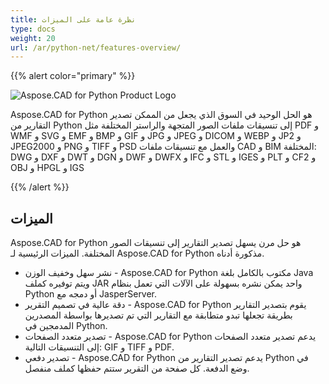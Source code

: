 ```yaml
---
title: نظرة عامة على الميزات
type: docs
weight: 20
url: /ar/python-net/features-overview/
---
```


{{% alert color="primary" %}}

![Aspose.CAD for Python Product Logo](/_assets/logo128.png)

Aspose.CAD for Python هو الحل الوحيد في السوق الذي يجعل من الممكن تصدير التقارير من Python إلى تنسيقات ملفات الصور المتجهة والراستر المختلفة مثل PDF و WMF و SVG و EMF و BMP و GIF و JPG و JPEG و DICOM و WEBP و JP2 و JPEG2000 و PNG و TIFF و PSD والعمل مع تنسيقات ملفات CAD و BIM المختلفة: DWG و DXF و DWT و DGN و DWF و DWFX و IFC و STL و IGES و PLT و CF2 و OBJ و HPGL و IGS

{{% /alert %}}

## الميزات

Aspose.CAD for Python هو حل مرن يسهل تصدير التقارير إلى تنسيقات الصور المختلفة. الميزات الرئيسية لـ Aspose.CAD for Python مذكورة أدناه.

- نشر سهل وخفيف الوزن - Aspose.CAD for Python مكتوب بالكامل بلغة Java ويتم توفيره كملف JAR واحد يمكن نشره بسهولة على الآلات التي تعمل بنظام Python أو دمجه مع JasperServer.
- دقة عالية في تصميم التقرير - Aspose.CAD for Python يقوم بتصدير التقارير بطريقة تجعلها تبدو متطابقة مع التقارير التي تم تصديرها بواسطة المصدرين المدمجين في Python.
- تصدير متعدد الصفحات - Aspose.CAD for Python يدعم تصدير متعدد الصفحات إلى التنسيقات التالية: GIF و TIFF و PDF.
- تصدير دفعي - Aspose.CAD for Python يدعم تصدير التقارير من Python في وضع الدفعة. كل صفحة من التقرير ستتم حفظها كملف منفصل.
